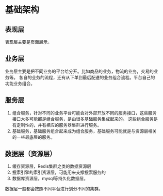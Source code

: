 # 基础架构
## 表现层
  表现层主要是页面展示。
## 业务层
  业务层主要是把不同业务的平台给分开。比如商品的业务，物流的业务，交易的业务等。
  各自的业务的流程，还有从下单到最后配送的业务组合流程。平台自己的功能业务组合。
## 服务层
  1. 组合服务，针对不同的业务平台可能会对外部开放不同的服务接口，这些服务接口大多可能都是组合服务，是由很多基础服务集成起来的。
    这些组合服务是有定制性的，并有相应的服务器集群进行服务。
  2. 基础服务，基础服务组合起来成为组合服务，基础服务可能就是与资源层相关的一些最底层的服务。
## 数据层（资源层）
  1. 缓存资源层，Redis集群之类的数据资源层
  2. 搜索引擎的索引资源层，可能用来支撑搜索服务的
  3. 数据库资源层，mysql等持久化数据层。

  数据层一般都会按照不同平台进行划分不同的集群。